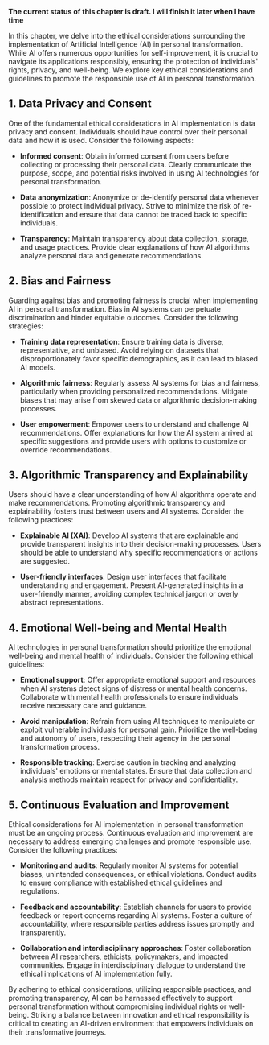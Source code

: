 **The current status of this chapter is draft. I will finish it later when I have time**

In this chapter, we delve into the ethical considerations surrounding the implementation of Artificial Intelligence (AI) in personal transformation. While AI offers numerous opportunities for self-improvement, it is crucial to navigate its applications responsibly, ensuring the protection of individuals' rights, privacy, and well-being. We explore key ethical considerations and guidelines to promote the responsible use of AI in personal transformation.

**1. Data Privacy and Consent**
-------------------------------

One of the fundamental ethical considerations in AI implementation is data privacy and consent. Individuals should have control over their personal data and how it is used. Consider the following aspects:

* **Informed consent**: Obtain informed consent from users before collecting or processing their personal data. Clearly communicate the purpose, scope, and potential risks involved in using AI technologies for personal transformation.

* **Data anonymization**: Anonymize or de-identify personal data whenever possible to protect individual privacy. Strive to minimize the risk of re-identification and ensure that data cannot be traced back to specific individuals.

* **Transparency**: Maintain transparency about data collection, storage, and usage practices. Provide clear explanations of how AI algorithms analyze personal data and generate recommendations.

**2. Bias and Fairness**
------------------------

Guarding against bias and promoting fairness is crucial when implementing AI in personal transformation. Bias in AI systems can perpetuate discrimination and hinder equitable outcomes. Consider the following strategies:

* **Training data representation**: Ensure training data is diverse, representative, and unbiased. Avoid relying on datasets that disproportionately favor specific demographics, as it can lead to biased AI models.

* **Algorithmic fairness**: Regularly assess AI systems for bias and fairness, particularly when providing personalized recommendations. Mitigate biases that may arise from skewed data or algorithmic decision-making processes.

* **User empowerment**: Empower users to understand and challenge AI recommendations. Offer explanations for how the AI system arrived at specific suggestions and provide users with options to customize or override recommendations.

**3. Algorithmic Transparency and Explainability**
--------------------------------------------------

Users should have a clear understanding of how AI algorithms operate and make recommendations. Promoting algorithmic transparency and explainability fosters trust between users and AI systems. Consider the following practices:

* **Explainable AI (XAI)**: Develop AI systems that are explainable and provide transparent insights into their decision-making processes. Users should be able to understand why specific recommendations or actions are suggested.

* **User-friendly interfaces**: Design user interfaces that facilitate understanding and engagement. Present AI-generated insights in a user-friendly manner, avoiding complex technical jargon or overly abstract representations.

**4. Emotional Well-being and Mental Health**
---------------------------------------------

AI technologies in personal transformation should prioritize the emotional well-being and mental health of individuals. Consider the following ethical guidelines:

* **Emotional support**: Offer appropriate emotional support and resources when AI systems detect signs of distress or mental health concerns. Collaborate with mental health professionals to ensure individuals receive necessary care and guidance.

* **Avoid manipulation**: Refrain from using AI techniques to manipulate or exploit vulnerable individuals for personal gain. Prioritize the well-being and autonomy of users, respecting their agency in the personal transformation process.

* **Responsible tracking**: Exercise caution in tracking and analyzing individuals' emotions or mental states. Ensure that data collection and analysis methods maintain respect for privacy and confidentiality.

**5. Continuous Evaluation and Improvement**
--------------------------------------------

Ethical considerations for AI implementation in personal transformation must be an ongoing process. Continuous evaluation and improvement are necessary to address emerging challenges and promote responsible use. Consider the following practices:

* **Monitoring and audits**: Regularly monitor AI systems for potential biases, unintended consequences, or ethical violations. Conduct audits to ensure compliance with established ethical guidelines and regulations.

* **Feedback and accountability**: Establish channels for users to provide feedback or report concerns regarding AI systems. Foster a culture of accountability, where responsible parties address issues promptly and transparently.

* **Collaboration and interdisciplinary approaches**: Foster collaboration between AI researchers, ethicists, policymakers, and impacted communities. Engage in interdisciplinary dialogue to understand the ethical implications of AI implementation fully.

By adhering to ethical considerations, utilizing responsible practices, and promoting transparency, AI can be harnessed effectively to support personal transformation without compromising individual rights or well-being. Striking a balance between innovation and ethical responsibility is critical to creating an AI-driven environment that empowers individuals on their transformative journeys.
